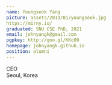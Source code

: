 ```yaml
---
name: Youngseok Yang
picture: assets/2013/01/youngseok.jpg  
https://mirny.io/
graduated: SNU CSE PhD, 2021  
email: johnyangk@gmail.com
pgpkey: http://goo.gl/KKcO9
homepage: johnyangk.github.io
position: alumni
---
```

CEO  
Seoul, Korea  
